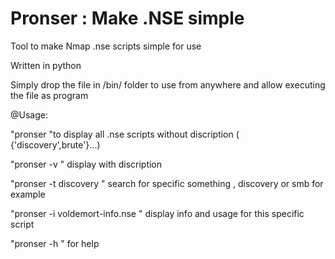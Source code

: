 # Pronser : Make .NSE simple
Tool to make Nmap .nse scripts simple for use

Written in python

Simply drop the file in /bin/ folder to use from anywhere and allow executing the file as program

@Usage:

"pronser "to display all .nse scripts without discription ( {'discovery',brute'}...)

"pronser -v   " display with discription

"pronser -t discovery " search for specific something , discovery or smb for example

"pronser -i voldemort-info.nse " display info and usage for this specific script 

"pronser -h " for help 
